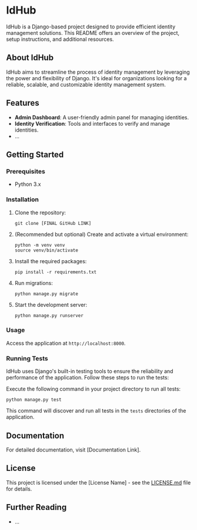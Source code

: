 # IdHub

IdHub is a Django-based project designed to provide efficient identity management solutions. This README offers an overview of the project, setup instructions, and additional resources.

## About IdHub

IdHub aims to streamline the process of identity management by leveraging the power and flexibility of Django. It's ideal for organizations looking for a reliable, scalable, and customizable identity management system.

## Features

- **Admin Dashboard**: A user-friendly admin panel for managing identities.
- **Identity Verification**: Tools and interfaces to verify and manage identities.
- ...

## Getting Started

### Prerequisites

- Python 3.x

### Installation

1. Clone the repository: 
   ```
   git clone [FINAL GitHub LINK]
   ```
2. (Recommended but optional) Create and activate a virtual environment:
   ```
   python -m venv venv
   source venv/bin/activate
   ```
3. Install the required packages:
   ```
   pip install -r requirements.txt
   ```
4. Run migrations:
   ```
   python manage.py migrate
   ```
5. Start the development server:
   ```
   python manage.py runserver
   ```

### Usage

Access the application at `http://localhost:8000`.

### Running Tests

IdHub uses Django's built-in testing tools to ensure the reliability and performance of the application. Follow these steps to run the tests:

Execute the following command in your project directory to run all tests:

```
python manage.py test
```

This command will discover and run all tests in the `tests` directories of the application.

## Documentation

For detailed documentation, visit [Documentation Link].

## License

This project is licensed under the [License Name] - see the [LICENSE.md](LICENSE.md) file for details.

## Further Reading

- ...
